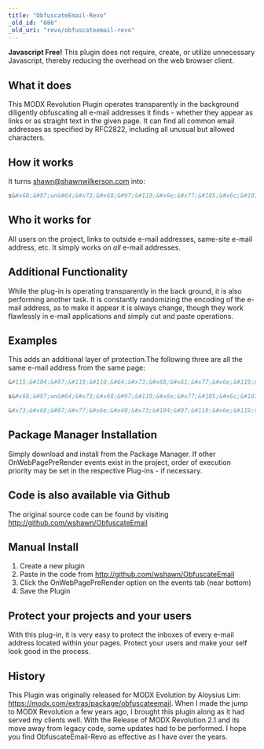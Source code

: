 ```yaml
---
title: "ObfuscateEmail-Revo"
_old_id: "686"
_old_uri: "revo/obfuscateemail-revo"
---
```


**Javascript Free!**
This plugin does not require, create, or utilize unnecessary Javascript, thereby reducing the overhead on the web browser client.

## What it does

This MODX Revolution Plugin operates transparently in the background diligently obfuscating all e-mail addresses it finds - whether they appear as links or as straight text in the given page. It can find all common email addresses as specified by RFC2822, including all unusual but allowed characters.

## How it works

It turns shawn@shawnwilkerson.com into:

``` php
s&#x68;&#97;wn&#64;&#x73;&#x68;&#97;&#119;&#x6e;&#x77;&#105;&#x6c;&#107;&#x65;&#x72;&#115;&#111;&#110;.&#x63;&#111;&#x6d;
```

## Who it works for

All users on the project, links to outside e-mail addresses, same-site e-mail address, etc.
It simply works on _all_ e-mail addresses.

## Additional Functionality

While the plug-in is operating transparently in the back ground, it is also performing another task. It is constantly randomizing the encoding of the e-mail address, as to make it appear it is always change, though they work flawlessly in e-mail applications and simply cut and paste operations.

## Examples

This adds an additional layer of protection.The following three are all the same e-mail address from the same page:

``` php
&#115;&#104;&#97;&#119;&#110;&#64;&#x73;&#x68;&#x61;&#x77;&#x6e;&#119;&#105;&#x6c;&#107;&#x65;r&#x73;&#111;&#110;.&#99;&#x6f;&#x6d;
```

``` php
s&#x68;&#97;wn&#64;&#x73;&#x68;&#97;&#119;&#x6e;&#x77;&#105;&#x6c;&#107;&#x65;&#x72;&#115;&#111;&#110;.&#x63;&#111;&#x6d;
```

``` php
&#x73;&#x68;&#97;&#x77;&#x6e;&#x40;&#x73;&#104;&#97;&#119;&#x6e;&#119;&#x69;&#x6c;&#107;&#101;&#114;&#x73;&#x6f;&#x6e;&#x2e;c&#x6f;&#x6d;
```

## Package Manager Installation

Simply download and install from the Package Manager. If other OnWebPagePreRender events exist in the project, order of
execution priority may be set in the respective Plug-ins - if necessary.

## Code is also available via Github

The original source code can be found by visiting <http://github.com/wshawn/ObfuscateEmail>

## Manual Install

1. Create a new plugin
2. Paste in the code from <http://github.com/wshawn/ObfuscateEmail>
3. Click the OnWebPagePreRender option on the events tab (near bottom)
4. Save the Plugin

## Protect your projects and your users

With this plug-in, it is very easy to protect the inboxes of every e-mail address located within your pages.
Protect your users and make your self look good in the process.

## History

This Plugin was originally released for MODX Evolution by Aloysius Lim: <https://modx.com/extras/package/obfuscateemail>. When I made the jump to MODX Revolution a few years ago, I brought this plugin along as it had served my clients well. With the Release of MODX Revolution 2.1 and its move away from legacy code, some updates had to be performed.
I hope you find ObfuscateEmail-Revo as effective as I have over the years.